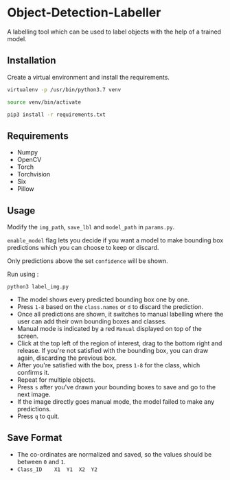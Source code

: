 # Object-Detection-Labeller
A labelling tool which can be used to label objects with the help of a trained model.

## Installation
Create a virtual environment and install the requirements.

```bash
virtualenv -p /usr/bin/python3.7 venv

source venv/bin/activate

pip3 install -r requirements.txt
```

## Requirements
*   Numpy
*   OpenCV
*   Torch
*   Torchvision
*   Six
*   Pillow

## Usage
Modify the `img_path`, `save_lbl` and `model_path` in `params.py`.


`enable_model` flag lets you decide if you want a model to make bounding box predictions which you can choose to keep or discard.


Only predictions above the set `confidence` will be shown.


Run using :
```
python3 label_img.py
```

*   The model shows every predicted bounding box one by one.
*   Press `1-8` based on the `class.names` or `d` to discard the prediction.
*   Once all predictions are shown, it switches to manual labelling where the user can add their own bounding boxes and classes.
*   Manual mode is indicated by a red `Manual` displayed on top of the screen.
*   Click at the top left of the region of interest, drag to the bottom right and release. If you're not satisfied with the bounding box, you can draw again, discarding the previous box.
*   After you're satisfied with the box, press `1-8` for the class, which confirms it.
*   Repeat for multiple objects.
*   Press `s` after you've drawn your bounding boxes to save and go to the next image.
*   If the image directly goes manual mode, the model failed to make any predictions.
*   Press `q` to quit.


## Save Format
*   The co-ordinates are normalized and saved, so the values should be between `0` and `1`.
*   `Class_ID    X1  Y1  X2  Y2`
